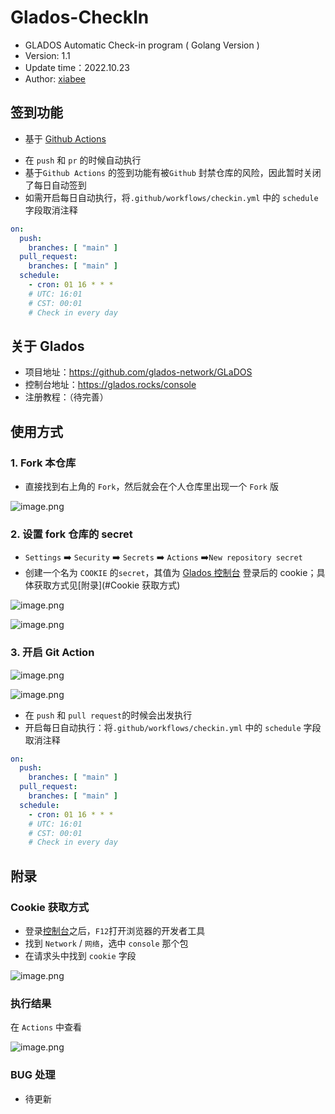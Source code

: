 # Glados-CheckIn

* GLADOS Automatic Check-in program ( Golang Version )
* Version: 1.1
* Update time：2022.10.23
* Author: [xiabee](https://github.com/xiabee)



## 签到功能

- 基于 [Github Actions](https://github.com/features/actions)

* 在 `push` 和 `pr` 的时候自动执行
* 基于`Github Actions` 的签到功能有被`Github` 封禁仓库的风险，因此暂时关闭了每日自动签到
* 如需开启每日自动执行，将`.github/workflows/checkin.yml` 中的 `schedule` 字段取消注释

```yml
on:
  push:
    branches: [ "main" ]
  pull_request:
    branches: [ "main" ]
  schedule:
    - cron: 01 16 * * *
    # UTC: 16:01
    # CST: 00:01
    # Check in every day
```





## 关于 Glados

* 项目地址：https://github.com/glados-network/GLaDOS
* 控制台地址：https://glados.rocks/console
* 注册教程：（待完善）



## 使用方式

### 1. Fork 本仓库

* 直接找到右上角的 `Fork`，然后就会在个人仓库里出现一个 `Fork` 版

![image.png](https://tva1.sinaimg.cn/large/0084b03xgy1h7f37ytaiyj310m0fa48o.jpg)



### 2. 设置 fork 仓库的 secret

*  `Settings` ➡️ `Security` ➡️ `Secrets` ➡️ `Actions` ➡️`New repository secret`
* 创建一个名为 `COOKIE` 的`secret`，其值为 [Glados 控制台](https://glados.rocks/console) 登录后的 cookie；具体获取方式见[附录](#Cookie 获取方式)

![image.png](https://tva1.sinaimg.cn/large/0084b03xgy1h7f3a6lzcvj32g816i7q2.jpg)



![image.png](https://tva1.sinaimg.cn/large/0084b03xgy1h7f46828goj31960ocafl.jpg)



### 3. 开启 Git Action

![image.png](https://tva1.sinaimg.cn/large/0084b03xgy1h7f47zq532j322e0xchdt.jpg)

![image.png](https://tva1.sinaimg.cn/large/0084b03xgy1h7f48qvsvlj32na10ah15.jpg)

* 在 `push` 和 `pull request`的时候会出发执行
* 开启每日自动执行：将`.github/workflows/checkin.yml` 中的 `schedule` 字段取消注释

```yml
on:
  push:
    branches: [ "main" ]
  pull_request:
    branches: [ "main" ]
  schedule:
    - cron: 01 16 * * *
    # UTC: 16:01
    # CST: 00:01
    # Check in every day
```





## 附录

### Cookie 获取方式

* 登录[控制台](https://glados.rocks/console)之后，`F12`打开浏览器的开发者工具
* 找到 `Network` / `网络`，选中 `console` 那个包
* 在请求头中找到 `cookie` 字段

![image.png](https://tva1.sinaimg.cn/large/0084b03xgy1h7f4k2lqajj31vo0zk1iq.jpg)



### 执行结果

在 `Actions` 中查看

![image.png](https://tva1.sinaimg.cn/large/0084b03xgy1h7f4mom4orj31o816u48v.jpg)



### BUG 处理

* 待更新
